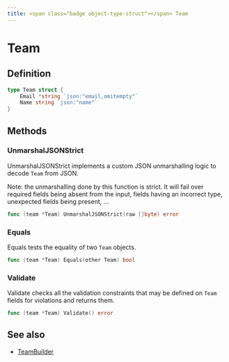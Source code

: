 ```yaml
---
title: <span class="badge object-type-struct"></span> Team
---
```

# <span class="badge object-type-struct"></span> Team

## Definition

```go
type Team struct {
    Email *string `json:"email,omitempty"`
    Name string `json:"name"`
}
```
## Methods

### <span class="badge object-method"></span> UnmarshalJSONStrict

UnmarshalJSONStrict implements a custom JSON unmarshalling logic to decode `Team` from JSON.

Note: the unmarshalling done by this function is strict. It will fail over required fields being absent from the input, fields having an incorrect type, unexpected fields being present, …

```go
func (team *Team) UnmarshalJSONStrict(raw []byte) error
```

### <span class="badge object-method"></span> Equals

Equals tests the equality of two `Team` objects.

```go
func (team *Team) Equals(other Team) bool
```

### <span class="badge object-method"></span> Validate

Validate checks all the validation constraints that may be defined on `Team` fields for violations and returns them.

```go
func (team *Team) Validate() error
```

## See also

 * <span class="badge builder"></span> [TeamBuilder](./builder-TeamBuilder.md)

